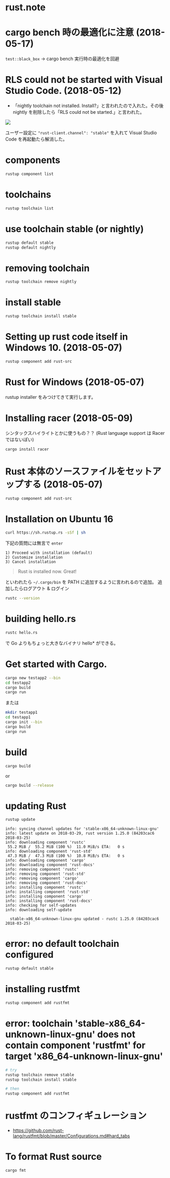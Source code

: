 # rust.note

# cargo bench 時の最適化に注意 (2018-05-17)

`test::black_box` → cargo bench 実行時の最適化を回避

# RLS could not be started with Visual Studio Code. (2018-05-12)

- 「nightly toolchain not installed. Install?」と言われたので入れた。その後 nightly を削除したら「RLS could not be started.」と言われた。

![](.images/RLS%20could%20not%20be%20started.png)

ユーザー設定に `"rust-client.channel": "stable"` を入れて Visual Studio Code を再起動たら解消した。

# components

```bash
rustup component list
```

# toolchains

```bash
rustup toolchain list
```

# use toolchain stable (or nightly)
```bash
rustup default stable
rustup default nightly
```

# removing toolchain

```bash
rustup toolchain remove nightly
```

# install stable

```bash
rustup toolchain install stable
```

# Setting up rust code itself in Windows 10. (2018-05-07)

```bash
rustup component add rust-src
```

# Rust for Windows (2018-05-07)

rustup installer をみつけてきて実行します。

# Installing racer (2018-05-09)

シンタックスハイライトとかに使うもの？？ (Rust language support は Racer ではないぽい)

```bash
cargo install racer
```

# Rust 本体のソースファイルをセットアップする (2018-05-07)

```bash
rustup component add rust-src
```

# Installation on Ubuntu 16

```bash
curl https://sh.rustup.rs -sSf | sh
```

下記の質問には無言で `enter`

```
1) Proceed with installation (default)
2) Customize installation
3) Cancel installation
```

> Rust is installed now. Great!

といわれたら `~/.cargo/bin` を PATH に追加するように言われるので追加。
追加したらログアウト & ログイン

```bash
rustc --version
```

# building hello.rs

```bash
rustc hello.rs
```

で Go よりもちょっと大きなバイナリ hello* ができる。

# Get started with Cargo.

```bash
cargo new testapp2 --bin
cd testapp2
cargo build
cargo run
```

または

```bash
mkdir testapp1
cd testapp1
cargo init --bin
cargo build
cargo run
```

# build

```bash
cargo build
```

or 

```bash
cargo build --release
```


# updating Rust

```bash
rustup update
```

```plain
info: syncing channel updates for 'stable-x86_64-unknown-linux-gnu'
info: latest update on 2018-03-29, rust version 1.25.0 (84203cac6 2018-03-25)
info: downloading component 'rustc'
 55.2 MiB /  55.2 MiB (100 %)  11.0 MiB/s ETA:   0 s
info: downloading component 'rust-std'
 47.3 MiB /  47.3 MiB (100 %)  10.8 MiB/s ETA:   0 s
info: downloading component 'cargo'
info: downloading component 'rust-docs'
info: removing component 'rustc'
info: removing component 'rust-std'
info: removing component 'cargo'
info: removing component 'rust-docs'
info: installing component 'rustc'
info: installing component 'rust-std'
info: installing component 'cargo'
info: installing component 'rust-docs'
info: checking for self-updates
info: downloading self-update

  stable-x86_64-unknown-linux-gnu updated - rustc 1.25.0 (84203cac6 2018-03-25)
```

# error: no default toolchain configured

```bash
rustup default stable
```

# installing rustfmt

```bash
rustup component add rustfmt
```


# error: toolchain 'stable-x86_64-unknown-linux-gnu' does not contain component 'rustfmt' for target 'x86_64-unknown-linux-gnu'

```bash
# try
rustup toolchain remove stable
rustup toolchain install stable

# then
rustup component add rustfmt
```

# rustfmt のコンフィギュレーション

* https://github.com/rust-lang/rustfmt/blob/master/Configurations.md#hard_tabs


# To format Rust source

```bash
cargo fmt
```

